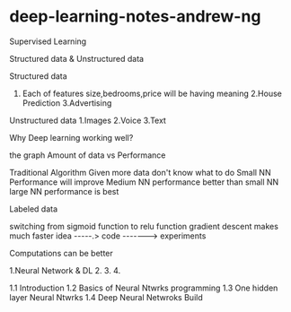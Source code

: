 # deep-learning-notes-andrew-ng


Supervised Learning 

Structured data & Unstructured data

Structured data
1. Each of features size,bedrooms,price will be having meaning
2.House Prediction
3.Advertising 

Unstructured data
1.Images
2.Voice 
3.Text

Why Deep learning working well?

the graph Amount of data vs Performance 

Traditional Algorithm 
Given more data don't know what to do
Small NN Performance will improve
Medium NN performance better than small NN
large NN performance is best

Labeled data

switching from sigmoid function to relu function gradient descent makes much faster
idea -----.> code -------> experiments

Computations can be better

1.Neural Network & DL 
2.
3.
4.


1.1 Introduction 
1.2 Basics of Neural Ntwrks programming
1.3 One hidden layer Neural Ntwrks
1.4 Deep Neural Netwroks Build







